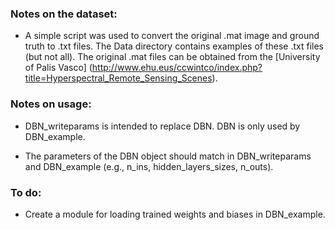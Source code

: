 ### Notes on the dataset:

* A simple script was used to convert the original .mat image and ground truth to .txt files. The Data directory contains examples of these .txt files (but not all). The original .mat files can be obtained from the [University of Palis Vasco] (http://www.ehu.eus/ccwintco/index.php?title=Hyperspectral_Remote_Sensing_Scenes). 

### Notes on usage:

* DBN_writeparams is intended to replace DBN. DBN is only used by DBN_example.

* The parameters of the DBN object should match in DBN_writeparams and DBN_example (e.g., n_ins, hidden_layers_sizes, n_outs).

### To do:

* Create a module for loading trained weights and biases in DBN_example.
